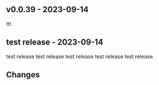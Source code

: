 ## v0.0.39 - 2023-09-14

ttt

## test release  - 2023-09-14

test release test release test release test release test release

## Changes
